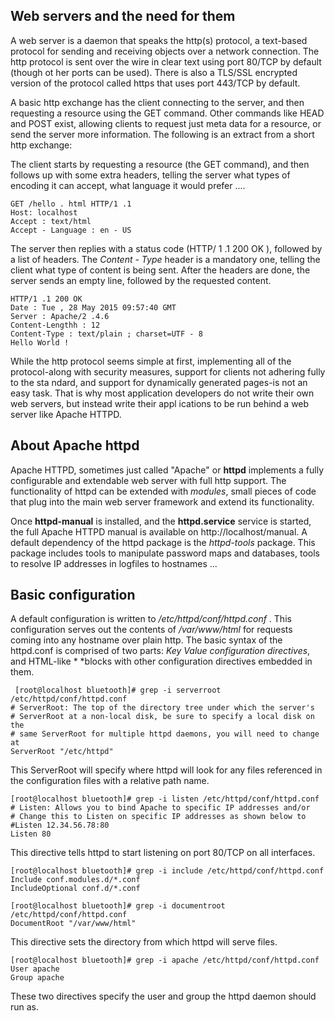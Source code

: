 ## Web servers and the need for them
A web server is a daemon that speaks the http(s) protocol, a text-based protocol for sending and receiving objects over a network connection. The http protocol is sent over the wire in clear text using port 80/TCP by default (though ot her ports can be used). There is also a TLS/SSL encrypted version of the protocol called https that uses port 443/TCP by default.

A basic http exchange has the client connecting to the server, and then requesting a resource using the GET command. Other commands like HEAD and POST exist, allowing clients to request just meta data for a resource, or send the server more information. The following is an extract from a short http exchange:

The client starts by requesting a resource (the GET command), and then follows up with some extra headers, telling the server what types of encoding it can accept, what language it would prefer .... 
```{r, engine='bash', count_lines}
GET /hello . html HTTP/1 .1
Host: localhost
Accept : text/html 
Accept - Language : en - US
```

The server then replies with a status code (HTTP/ 1 .1 200 OK ), followed by a list of headers. The *Content - Type* header is a mandatory one, telling the client what type of content is being sent. After the headers are done, the server sends an empty line, followed by the requested content. 

```{r, engine='bash', count_lines}
HTTP/1 .1 200 OK
Date : Tue , 28 May 2015 09:57:40 GMT
Server : Apache/2 .4.6 
Content-Lengthh : 12
Content-Type : text/plain ; charset=UTF - 8
Hello World ! 
```

While the http protocol seems simple at first, implementing all of the protocol-along with security measures, support for clients not adhering fully to the sta ndard, and support for dynamically generated pages-is not an easy task. That is why most application developers do not write their own web servers, but instead write their appl ications to be run behind a web server like Apache HTTPD.

## About Apache httpd
Apache HTTPD, sometimes just called "Apache" or **httpd** implements a fully configurable and extendable web server with full http support. The functionality of httpd can be extended with *modules*, small pieces of code that plug into the main web server framework and extend its functionality.

Once **httpd-manual** is installed, and the **httpd.service** service is started, the full Apache HTTPD manual is available on http://localhost/manual.  A default dependency of the httpd package is the *httpd-tools* package. This package includes tools to manipulate password maps and databases, tools to resolve IP addresses in logfiles to hostnames ... 

## Basic configuration
A default configuration is written to */etc/httpd/conf/httpd.conf* . This configuration serves out the contents of */var/www/html* for requests coming into any hostname over plain http. The basic syntax of the httpd.conf is comprised of two parts: *Key Value configuration directives*, and HTML-like *<Blockname parameter> *blocks with other configuration directives embedded in them.
  
```{r, engine='bash', count_lines}
 [root@localhost bluetooth]# grep -i serverroot /etc/httpd/conf/httpd.conf
# ServerRoot: The top of the directory tree under which the server's
# ServerRoot at a non-local disk, be sure to specify a local disk on the
# same ServerRoot for multiple httpd daemons, you will need to change at
ServerRoot "/etc/httpd"
```
This ServerRoot will specify where httpd will look for any files referenced in the configuration files with a relative path name. 

```{r, engine='bash', count_lines}
[root@localhost bluetooth]# grep -i listen /etc/httpd/conf/httpd.conf
# Listen: Allows you to bind Apache to specific IP addresses and/or
# Change this to Listen on specific IP addresses as shown below to
#Listen 12.34.56.78:80
Listen 80
```
This directive tells httpd to start listening on port 80/TCP on all interfaces.  


```{r, engine='bash', count_lines}
[root@localhost bluetooth]# grep -i include /etc/httpd/conf/httpd.conf
Include conf.modules.d/*.conf
IncludeOptional conf.d/*.conf

[root@localhost bluetooth]# grep -i documentroot /etc/httpd/conf/httpd.conf
DocumentRoot "/var/www/html"
```
This directive sets the directory from which httpd will serve files.

```{r, engine='bash', count_lines}
[root@localhost bluetooth]# grep -i apache /etc/httpd/conf/httpd.conf
User apache
Group apache
```
These two directives specify the user and group the httpd daemon should run as. 
